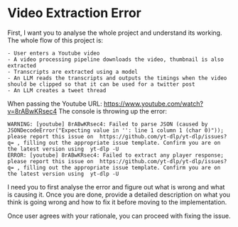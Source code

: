 # Video Extraction Error

First, I want you to analyse the whole project and understand its working. The whole flow of this project is:

    - User enters a Youtube video
    - A video processing pipeline downloads the video, thumbnail is also extracted
    - Transcripts are extracted using a model
    - An LLM reads the transcripts and outputs the timings when the video should be clipped so that it can be used for a twitter post
    - An LLM creates a tweet thread

When passing the Youtube URL: https://www.youtube.com/watch?v=8rABwKRsec4
The console is throwing up the error:

```
WARNING: [youtube] 8rABwKRsec4: Failed to parse JSON (caused by JSONDecodeError("Expecting value in '': line 1 column 1 (char 0)")); please report this issue on  https://github.com/yt-dlp/yt-dlp/issues?q= , filling out the appropriate issue template. Confirm you are on the latest version using  yt-dlp -U
ERROR: [youtube] 8rABwKRsec4: Failed to extract any player response; please report this issue on  https://github.com/yt-dlp/yt-dlp/issues?q= , filling out the appropriate issue template. Confirm you are on the latest version using  yt-dlp -U
```

I need you to first analyse the error and figure out what is wrong and what is causing it. Once you are done, provide a detailed description on what you think is going wrong and how to fix it before moving to the implementation.

Once user agrees with your rationale, you can proceed with fixing the issue.
